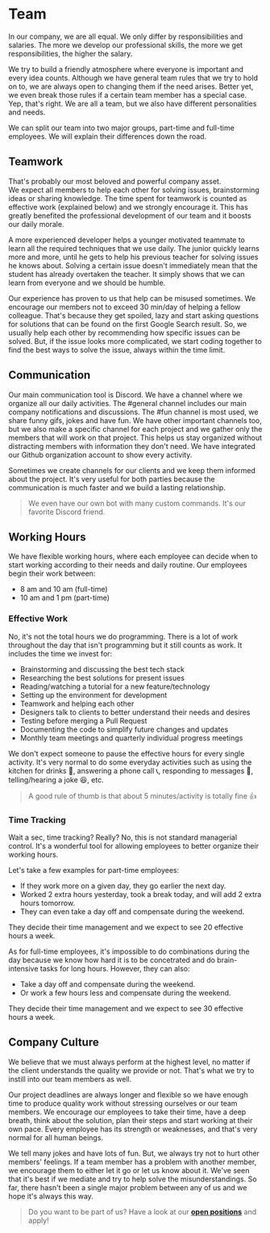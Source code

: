 # Team
In our company, we are all equal. We only differ by responsibilities and salaries.
The more we develop our professional skills, the more we get responsibilities, the higher the salary.

We try to build a friendly atmosphere where everyone is important and every idea counts. Although we have general 
team rules that we try to hold on to, we are always open to changing them if the need arises. Better yet, we even break 
those rules if a certain team member has a special case. Yep, that's right. We are all a team, but we also have 
different personalities and needs.

We can split our team into two major groups, part-time and full-time employees. 
We will explain their differences down the road.

## Teamwork
That's probably our most beloved and powerful company asset.  
We expect all members to help each other for solving issues, brainstorming ideas or sharing knowledge. The 
time spent for teamwork is counted as effective work (explained below) and we strongly encourage it. This has 
greatly benefited the professional development of our team and it boosts our daily morale.

A more experienced developer helps a younger motivated teammate to learn all the required techniques that 
we use daily. The junior quickly learns more and more, until he gets to help his previous teacher 
for solving issues he knows about. Solving a certain issue doesn't immediately mean that the student 
has already overtaken the teacher. It simply shows that we can learn from everyone and we should be 
humble.

Our experience has proven to us that help can be misused sometimes. We encourage our members 
not to exceed 30 min/day of helping a fellow colleague. That's because they get spoiled, lazy and start 
asking questions for solutions that can be found on the first Google Search result. So, we usually help 
each other by recommending how specific issues can be solved. But, if the issue looks more 
complicated, we start coding together to find the best ways to solve the issue, always within the time limit.

## Communication
Our main communication tool is Discord. We have a channel where we organize all our daily activities.
The #general channel includes our main company notifications and discussions. The #fun channel is 
most used, we share funny gifs, jokes and have fun. We have other important channels too, but we also 
make a specific channel for each project and we gather only the members that will work on that project. 
This helps us stay organized without distracting members with information they don't need. We have 
integrated our Github organization account to show every activity.

Sometimes we create channels for our clients and we keep them informed about the project. It's very useful 
for both parties because the communication is much faster and we build a lasting relationship.

> We even have our own bot with many custom commands. It's our favorite Discord friend.

## Working Hours
We have flexible working hours, where each employee can decide when to start working according to their needs 
and daily routine. Our employees begin their work between:
- 8 am and 10 am (full-time)
- 10 am and 1 pm (part-time)

### Effective Work
No, it's not the total hours we do programming. There is a lot of work throughout the day that isn't 
programming but it still counts as work. It includes the time we invest for:
- Brainstorming and discussing the best tech stack
- Researching the best solutions for present issues
- Reading/watching a tutorial for a new feature/technology
- Setting up the environment for development
- Teamwork and helping each other
- Designers talk to clients to better understand their needs and desires
- Testing before merging a Pull Request
- Documenting the code to simplify future changes and updates
- Monthly team meetings and quarterly individual progress meetings

We don't expect someone to pause the effective hours for every single activity. It's very normal to do 
some everyday activities such as using the kitchen for drinks 🍹, answering a phone call 📞, 
responding to messages 💬, telling/hearing a joke 😆, etc.

> A good rule of thumb is that about 5 minutes/activity is totally fine 👍

### Time Tracking
Wait a sec, time tracking? Really? No, this is not standard managerial control. It's a wonderful
tool for allowing employees to better organize their working hours.

Let's take a few examples for part-time employees:
- If they work more on a given day, they go earlier the next day.
- Worked 2 extra hours yesterday, took a break today, and will add 2 extra hours tomorrow.
- They can even take a day off and compensate during the weekend.

They decide their time management and we expect to see 20 effective hours a week.

As for full-time employees, it's impossible to do combinations during the day because we know how hard 
it is to be concetrated and do brain-intensive tasks for long hours. However, they can also:
- Take a day off and compensate during the weekend.
- Or work a few hours less and compensate during the weekend.

They decide their time management and we expect to see 30 effective hours a week.

## Company Culture
We believe that we must always perform at the highest level, no matter if the client 
understands the quality we provide or not. That's what we try to instill into our team members as well.

Our project deadlines are always longer and flexible so we have enough time to produce quality work 
without stressing ourselves or our team members. We encourage our employees to take their time, 
have a deep breath, think about the solution, plan their steps and start working at their own pace. 
Every employee has its strength or weaknesses, and that's very normal for all human beings.

We tell many jokes and have lots of fun. But, we always try not to hurt other members' feelings. If a team 
member has a problem with another member, we encourage them to either let it go or let us know about it. 
We've seen that it's best if we mediate and try to help solve the misunderstandings. So far, there hasn't 
been a single major problem between any of us and we hope it's always this way.


> Do you want to be part of us? Have a look at our **[open positions](https://www.luckymedia.dev/careers)** and apply!
